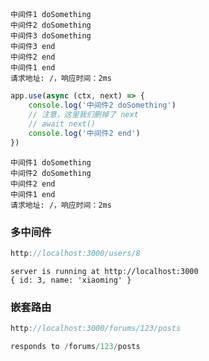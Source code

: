 
## 

```
中间件1 doSomething
中间件2 doSomething
中间件3 doSomething
中间件3 end
中间件2 end
中间件1 end
请求地址: /，响应时间：2ms
```

```javascript
app.use(async (ctx, next) => {
    console.log('中间件2 doSomething')
    // 注意，这里我们删掉了 next
    // await next()
    console.log('中间件2 end')
})
```

```
中间件1 doSomething
中间件2 doSomething
中间件2 end
中间件1 end
请求地址: /，响应时间：2ms
```

### 多中间件

```javascript
http://localhost:3000/users/8
```

```
server is running at http://localhost:3000
{ id: 3, name: 'xiaoming' }
```

### 嵌套路由

```javascript
http://localhost:3000/forums/123/posts
```

```javascript
responds to /forums/123/posts
```